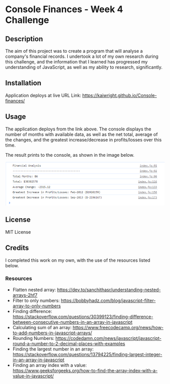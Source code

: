 # Console Finances - Week 4 Challenge

## Description

The aim of this project was to create a program that will analyse a company's financial records. I undertook a lot of my own research during this challenge, and the information that I learned has progressed my understanding of JavaScript, as well as my ability to research, significantly. 

## Installation

Application deploys at live URL
Link: https://kaiwright.github.io/Console-finances/

## Usage

The application deploys from the link above. The console displays the number of months with available data, as well as the net total, average of the changes, and the greatest increase/decrease in profits/losses over this time. 

The result prints to the console, as shown in the image below.

![ Picture of the analysis printed to the console ](images/week4ChallengeEvidence.PNG)


## License

MIT License

## Credits

I completed this work on my own, with the use of the resources listed below. 

### Resources
* Flatten nested array: https://dev.to/sanchithasr/understanding-nested-arrays-2hf7
* Filter to only numbers: https://bobbyhadz.com/blog/javascript-filter-array-to-only-numbers
* Finding difference: https://stackoverflow.com/questions/30399123/finding-difference-between-consecutive-numbers-in-an-array-in-javascript
* Calculating sum of an array: https://www.freecodecamp.org/news/how-to-add-numbers-in-javascript-arrays/
* Rounding Numbers: https://codedamn.com/news/javascript/javascript-round-a-number-to-2-decimal-places-with-examples
* Finding the largest number in an array: https://stackoverflow.com/questions/13794225/finding-largest-integer-in-an-array-in-javascript
* Finding an array index with a value: https://www.geeksforgeeks.org/how-to-find-the-array-index-with-a-value-in-javascript/




